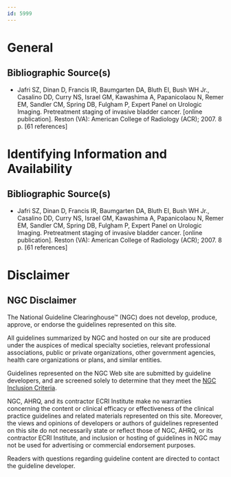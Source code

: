 ```yaml
---
id: 5999
---
```


# General

## Bibliographic Source(s)

- Jafri SZ, Dinan D, Francis IR, Baumgarten DA, Bluth EI, Bush WH Jr., Casalino DD, Curry NS, Israel GM, Kawashima A, Papanicolaou N, Remer EM, Sandler CM, Spring DB, Fulgham P, Expert Panel on Urologic Imaging. Pretreatment staging of invasive bladder cancer. [online publication]. Reston (VA): American College of Radiology (ACR); 2007. 8 p. [61 references]

# Identifying Information and Availability

## Bibliographic Source(s)

- Jafri SZ, Dinan D, Francis IR, Baumgarten DA, Bluth EI, Bush WH Jr., Casalino DD, Curry NS, Israel GM, Kawashima A, Papanicolaou N, Remer EM, Sandler CM, Spring DB, Fulgham P, Expert Panel on Urologic Imaging. Pretreatment staging of invasive bladder cancer. [online publication]. Reston (VA): American College of Radiology (ACR); 2007. 8 p. [61 references]

# Disclaimer

## NGC Disclaimer

The National Guideline Clearinghouse™ (NGC) does not develop, produce, approve, or endorse the guidelines represented on this site.

All guidelines summarized by NGC and hosted on our site are produced under the auspices of medical specialty societies, relevant professional associations, public or private organizations, other government agencies, health care organizations or plans, and similar entities.

Guidelines represented on the NGC Web site are submitted by guideline developers, and are screened solely to determine that they meet the [NGC Inclusion Criteria](/help-and-about/summaries/inclusion-criteria).

NGC, AHRQ, and its contractor ECRI Institute make no warranties concerning the content or clinical efficacy or effectiveness of the clinical practice guidelines and related materials represented on this site. Moreover, the views and opinions of developers or authors of guidelines represented on this site do not necessarily state or reflect those of NGC, AHRQ, or its contractor ECRI Institute, and inclusion or hosting of guidelines in NGC may not be used for advertising or commercial endorsement purposes.

Readers with questions regarding guideline content are directed to contact the guideline developer.

